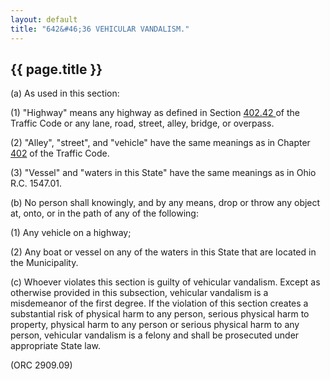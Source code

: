 ```yaml
---
layout: default
title: "642&#46;36 VEHICULAR VANDALISM."
---
```


{{ page.title }}
----------------

(a) As used in this section:

(1) "Highway" means any highway as defined in Section [402.42 ](1c57fe7a.html)of the Traffic Code or any lane, road, street, alley, bridge, or overpass.

(2) "Alley", "street", and "vehicle" have the same meanings as in Chapter [402](1b446328.html) of the Traffic Code.

(3) "Vessel" and "waters in this State" have the same meanings as in Ohio R.C. 1547.01.

(b) No person shall knowingly, and by any means, drop or throw any object at, onto, or in the path of any of the following:

(1) Any vehicle on a highway;

(2) Any boat or vessel on any of the waters in this State that are located in the Municipality.

(c) Whoever violates this section is guilty of vehicular vandalism. Except as otherwise provided in this subsection, vehicular vandalism is a misdemeanor of the first degree. If the violation of this section creates a substantial risk of physical harm to any person, serious physical harm to property, physical harm to any person or serious physical harm to any person, vehicular vandalism is a felony and shall be prosecuted under appropriate State law.

(ORC 2909.09)
